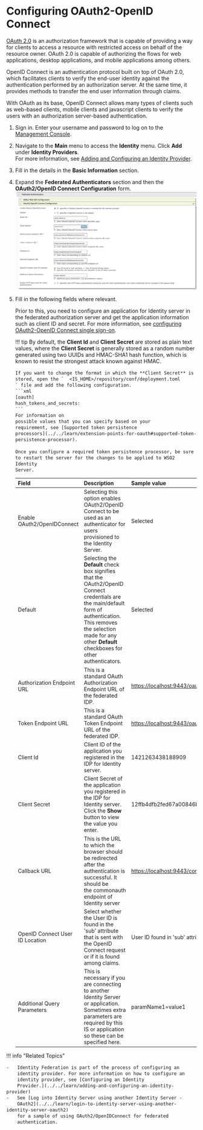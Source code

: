 # Configuring OAuth2-OpenID Connect

[OAuth 2.0](https://oauth.net/2/) is an authorization framework that is
capable of providing a way for clients to access a resource with
restricted access on behalf of the resource owner. OAuth 2.0 is capable
of authorizing the flows for web applications, desktop applications, and
mobile applications among others.

OpenID Connect is an authentication protocol built on top of OAuth 2.0,
which facilitates clients to verify the end-user identity against the
authentication performed by an authorization server. At the same time,
it provides methods to transfer the end user information through claims.

With OAuth as its base, OpenID Connect allows many types of clients such
as web-based clients, mobile clients and javascript clients to verify
the users with an authorization server-based authentication.

1.  Sign in. Enter your username and password to log on to the
    [Management
    Console](../../setup/getting-started-with-the-management-console).
    
2.  Navigate to the **Main** menu to access the **Identity** menu. Click
    **Add** under **Identity Providers**.  
    For more information, see [Adding and Configuring an Identity
    Provider](../../learn/adding-and-configuring-an-identity-provider).
    
3.  Fill in the details in the **Basic Information** section.

4.  Expand the **Federated Authenticators** section and then the
    **OAuth2/OpenID Connect Configuration** form.  
    ![oauth2-openid-connect-configuration](../assets/img/tutorials/oauth2-openid-connect-configuration.png)
    
5.  Fill in the following fields where relevant.

    Prior to this, you need to configure an application for Identity
    server in the federated authorization server and get the application
    information such as client ID and secret. For more information, see
    [configuring OAuth2-OpenID Connect single
    sign-on](../../learn/configuring-oauth2-openid-connect-single-sign-on).

    !!! tip
        By default, the **Client Id** and **Client Secret** are stored as
        plain text values, where the **Client Secret** is generally stored
        as a random number generated using two UUIDs and HMAC-SHA1 hash
        function, which is known to resist the strongest attack known
        against HMAC.
    
        If you want to change the format in which the **Client Secret** is
        stored, open the `	<IS_HOME>/repository/conf/deployment.toml	` file and add the following configuration.
        ```xml
        [oauth]
		hash_tokens_and_secrets: 
		```
        For information on
        possible values that you can specify based on your
        requirement, see [Supported token persistence
        processors](../../learn/extension-points-for-oauth#supported-token-persistence-processor).
    
        Once you configure a required token persistence processor, be sure
        to restart the server for the changes to be applied to WSO2 Identity
        Server.
    

    | Field                           | Description                                                                                                                                                                                                                          | Sample value                               |
    |---------------------------------|--------------------------------------------------------------------------------------------------------------------------------------------------------------------------------------------------------------------------------------|--------------------------------------------|
    | Enable OAuth2/OpenIDConnect     | Selecting this option enables OAuth2/OpenID Connect to be used as an authenticator for users provisioned to the Identity Server.                                                                                                     | Selected                                   |
    | Default                         | Selecting the **Default** check box signifies that the OAuth2/OpenID Connect credentials are the main/default form of authentication. This removes the selection made for any other **Default** checkboxes for other authenticators. | Selected                                   |
    | Authorization Endpoint URL      | This is a standard OAuth Authorization Endpoint URL of the federated IDP.                                                                                                                                                            | <https://localhost:9443/oauth2/authorize/> |
    | Token Endpoint URL              | This is a standard OAuth Token Endpoint URL of the federated IDP.                                                                                                                                                                    | <https://localhost:9443/oauth2/token/>     |
    | Client Id                       | Client ID of the application you registered in the IDP for Identity server.                                                                                                                                                          | 1421263438188909                           |
    | Client Secret                   | Client Secret of the application you registered in the IDP for Identity server. Click the **Show** button to view the value you enter.                                                                                               | 12ffb4dfb2fed67a00846b42126991f8           |
    | Callback URL                    | This is the URL to which the browser should be redirected after the authentication is successful. It should be the commonauth endpoint of Identity server                                                                            | <https://localhost:9443/commonauth>        |
    | OpenID Connect User ID Location | Select whether the User ID is found in the 'sub' attribute that is sent with the OpenID Connect request or if it is found among claims.                                                                                              | User ID found in 'sub' attribute           |
    | Additional Query Parameters     | This is necessary if you are connecting to another Identity Server or application. Sometimes extra parameters are required by this IS or application so these can be specified here.                                                 | paramName1=value1                          |

!!! info "Related Topics"

	-   Identity Federation is part of the process of configuring an
		identity provider. For more information on how to configure an
		identity provider, see [Configuring an Identity
		Provider.](../../learn/adding-and-configuring-an-identity-provider)
	-   See [Log into Identity Server using another Identity Server -
		OAuth2](../../learn/login-to-identity-server-using-another-identity-server-oauth2)
		for a sample of using OAuth2/OpenIDConnect for federated
		authentication.
